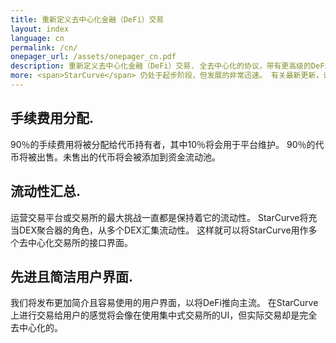 ```yaml
---
title: 重新定义去中心化金融（DeFi）交易
layout: index
language: cn
permalink: /cn/
onepager_url: /assets/onepager_cn.pdf
description: 重新定义去中心化金融（DeFi）交易. 全去中心化的协议，带有更高级的DeFi交易界面，包括更加公平的手续费用分配系统和高级匹配引擎。
more: <span>StarCurve</span> 仍处于起步阶段，但发展的非常迅速。 有关最新更新，请参阅下面列出的社交媒体频道。
---
```


<div class="main-right__top">
    <h2>手续费用分配.</h2>
    <p>
    90％的手续费用将被分配给代币持有者，其中10％将会用于平台维护。 90％的代币将被出售。未售出的代币将会被添加到资金流动池。    
    </p>
</div>
<div class="main-right__mid">
    <h2>流动性汇总.</h2>
    <p>
      运营交易平台或交易所的最大挑战一直都是保持着它的流动性。
       StarCurve将充当DEX聚合器的角色，从多个DEX汇集流动性。 这样就可以将StarCurve用作多个去中心化交易所的接口界面。
    </p>
</div>
<div class="main-right__bottom">
    <h2>先进且简洁用户界面.</h2>
    <p>
     我们将发布更加简介且容易使用的用户界面，以将DeFi推向主流。 在StarCurve上进行交易给用户的感觉将会像在使用集中式交易所的UI，但实际交易却是完全去中心化的。
    </p>
</div>
